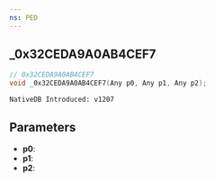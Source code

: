 ```yaml
---
ns: PED
---
```

## _0x32CEDA9A0AB4CEF7

```c
// 0x32CEDA9A0AB4CEF7
void _0x32CEDA9A0AB4CEF7(Any p0, Any p1, Any p2);
```

```
NativeDB Introduced: v1207
```

## Parameters
* **p0**:
* **p1**:
* **p2**:
